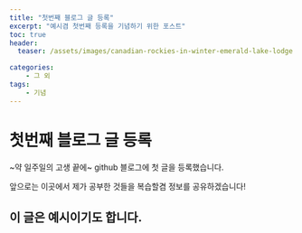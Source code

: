 ```yaml
---
title: "첫번째 블로그 글 등록"
excerpt: "예시겸 첫번째 등록을 기념하기 위한 포스트"
toc: true
header:
  teaser: /assets/images/canadian-rockies-in-winter-emerald-lake-lodge.jpg

categories:
    - 그 외
tags:
    - 기념
---
```

# 첫번째 블로그 글 등록

~약 일주일의 고생 끝에~ github 블로그에 첫 글을 등록했습니다.

앞으로는 이곳에서 제가 공부한 것들을 복습할겸 정보를 공유하겠습니다!

## 이 글은 예시이기도 합니다.